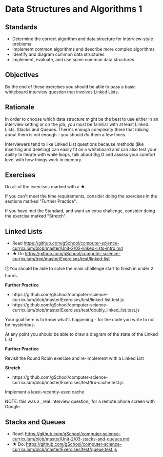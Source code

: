 # Data Structures and Algorithms 1

## Standards

- Determine the correct algorithm and data structure for interview-style problems
- Implement common algorithms and describe more complex algorithms
- Identify and diagram common data structures
- Implement, evaluate, and use some common data structures

## Objectives

By the end of these exercises you should be able to pass a basic whiteboard interview question that involves Linked Lists.

## Rationale

In order to choose which data structure might be the best to use either in an interview setting or on the job, you must be familiar with at least Linked Lists, Stacks and Queues.  There's enough complexity there that _talking_ about them is not enough - you should _do_ them a few times.

Interviewers tend to like Linked List questions because methods (like inserting and deleting) can easily fit on a whiteboard and can also test your ability to iterate with while loops, talk about Big O and assess your comfort level with how things work in memory.

## Exercises

Do all of the exercises marked with a ★.

If you can't meet the time requirements, consider doing the exercises in the sections marked "Further Practice".

If you have met the Standard, and want an extra challenge, consider doing the exercise marked "Stretch".

## Linked Lists

- Read https://github.com/gSchool/computer-science-curriculum/blob/master/Unit-2/02-linked-lists-intro.md
- ★ Do https://github.com/gSchool/computer-science-curriculum/tree/master/Exercises/test/linked-list

🕗You should be able to solve the main challenge start to finish in under 2 hours.

<div class="alert alert-warning">
  <p><strong>Further Practice</strong></p>

  <ul>
    <li>https://github.com/gSchool/computer-science-curriculum/blob/master/Exercises/test/linked-list.test.js</li>
    <li>https://github.com/gSchool/computer-science-curriculum/blob/master/Exercises/test/doubly_linked_list.test.js</li>
  </ul>

  <p>Your goal here is to know what's happening - for the code you write to not be mysterious.</p>

  <p>At any point you should be able to draw a diagram of the state of the Linked List</p>

</div>

<div class="alert alert-warning">
  <p><strong>Further Practice</strong></p>

  <p>Revisit the Round Robin exercise and re-implement with a Linked List</p>
</div>

<div class="alert alert-success">
  <p><strong>Stretch</strong></p>

  <ul>
    <li>https://github.com/gSchool/computer-science-curriculum/blob/master/Exercises/test/lru-cache.test.js</li>
  </ul>

  <p>Implement a least-recently-used cache</p>

  <p>NOTE: this was a _real interview question_ for a remote phone screen with Google.</p>
</div>

## Stacks and Queues

- Read: https://github.com/gSchool/computer-science-curriculum/blob/master/Unit-2/03-stacks-and-queues.md
- ★ Do: https://github.com/gSchool/computer-science-curriculum/blob/master/Exercises/test/queue.test.js
